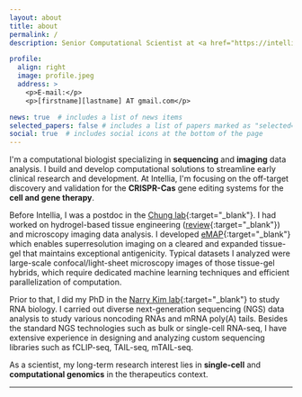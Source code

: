 ```yaml
---
layout: about
title: about
permalink: /
description: Senior Computational Scientist at <a href="https://intelliatx.com" target="_blank">Intellia Therapeutics</a>

profile:
  align: right
  image: profile.jpeg
  address: >
    <p>E-mail:</p>
    <p>[firstname][lastname] AT gmail.com</p>

news: true  # includes a list of news items
selected_papers: false # includes a list of papers marked as "selected={true}"
social: true  # includes social icons at the bottom of the page
---
```


I'm a computational biologist specializing in **sequencing** and **imaging** data analysis. 
I build and develop computational solutions to streamline early clinical research and development. 
At Intellia, I'm focusing on the off-target discovery and validation for the **CRISPR-Cas** gene editing systems for the **cell and gene therapy**.

Before Intellia, I was a postdoc in the [Chung lab](https://chunglab.org){:target="_blank"}.
I had worked on hydrogel-based tissue engineering ([review](https://www.nature.com/articles/s41583-019-0250-1){:target="_blank"}) 
and microscopy imaging data analysis. I developed [eMAP](https://science.org/doi/10.1126/sciadv.abf6589){:target="_blank"} 
which enables superresolution imaging on a cleared and expanded tissue-gel that maintains exceptional antigenicity. 
Typical datasets I analyzed were large-scale confocal/light-sheet microscopy images of those tissue-gel hybrids, 
which require dedicated machine learning techniques and efficient parallelization of computation.

Prior to that, I did my PhD in the [Narry Kim lab](https://narrykim.org){:target="_blank"} to study RNA biology.
I carried out diverse next-generation sequencing (NGS) data analysis to study various noncoding RNAs and mRNA poly(A) tails.
Besides the standard NGS technologies such as bulk or single-cell RNA-seq, 
I have extensive experience in designing and analyzing custom sequencing 
libraries such as fCLIP-seq, TAIL-seq, mTAIL-seq.

As a scientist, my long-term research interest lies in **single-cell** and **computational genomics** in the therapeutics context. 

---
